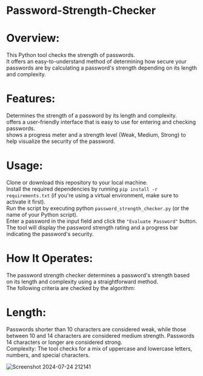 # Password-Strength-Checker


# **Overview:**
This Python tool checks the strength of passwords. <br>
It offers an easy-to-understand method of determining how secure your passwords are by calculating a password's strength depending on its length and complexity.<br>


# **Features:**
Determines the strength of a password by its length and complexity.<br>
offers a user-friendly interface that is easy to use for entering and checking passwords.<br>
shows a progress meter and a strength level (Weak, Medium, Strong) to help visualize the security of the password.<br>


# **Usage:**
Clone or download this repository to your local machine.<br>
Install the required dependencies by running `pip install -r requirements.txt` (if you're using a virtual environment, make sure to activate it first).<br>
Run the script by executing python `password_strength_checker.py` (or the name of your Python script).<br>
Enter a password in the input field and click the `"Evaluate Password"` button.<br>
The tool will display the password strength rating and a progress bar indicating the password's security.<br>

# **How It Operates:**
The password strength checker determines a password's strength based on its length and complexity using a straightforward method.<br>
The following criteria are checked by the algorithm:<br>

# **Length:**
Passwords shorter than 10 characters are considered weak, while those between 10 and 14 characters are considered medium strength. Passwords 14 characters or longer are considered strong.<br>
Complexity: The tool checks for a mix of uppercase and lowercase letters, numbers, and special characters.<br>






![Screenshot 2024-07-24 212141](https://github.com/user-attachments/assets/ab55572f-3cd5-49bb-8b06-e668b3ce2a62)




